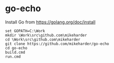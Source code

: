 # go-echo

Install Go from https://golang.org/doc/install

```
set GOPATH=C:\Work
mkdir \Work\src\github.com\mikeharder
cd \Work\src\github.com\mikeharder
git clone https://github.com/mikeharder/go-echo
cd go-echo
build.cmd
run.cmd
```
